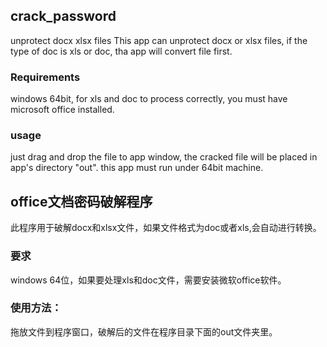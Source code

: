 ## crack_password
unprotect docx xlsx files
This app can unprotect docx or xlsx files, if the type of doc is xls or doc, tha app will convert file first.

### Requirements
windows 64bit, for xls and doc to process correctly, you must have microsoft office installed.

### usage
just drag and drop the file to app window, the cracked file will be placed in app's directory "out".
this app must run under 64bit machine.

## office文档密码破解程序
此程序用于破解docx和xlsx文件，如果文件格式为doc或者xls,会自动进行转换。

### 要求
windows 64位，如果要处理xls和doc文件，需要安装微软office软件。

### 使用方法：
拖放文件到程序窗口，破解后的文件在程序目录下面的out文件夹里。
